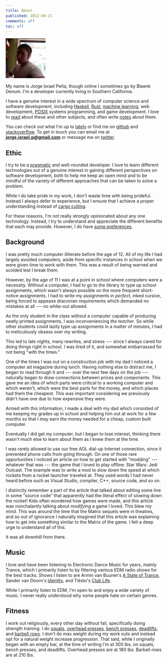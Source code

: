 ```yaml
---
title: About
published: 2012-09-21
comments: off
toc: off
---
```


<img src="/images/me.png" class="right" width="128" id="me">

My name is Jorge Israel Peña, though online I sometimes go by Blaenk Denum. I'm a developer currently living in Southern California.

I have a genuine interest in a wide spectrum of computer science and software development, including [Haskell], [Rust], [machine learning], web development, [POSIX] systems programming, and game development. I love to [read] about these and other subjects, and often write [notes] about them.

[Haskell]: http://en.wikipedia.org/wiki/Haskell_(programming_language)
[Rust]: http://en.wikipedia.org/wiki/Rust_(programming_language)
[machine learning]: http://en.wikipedia.org/wiki/Machine_learning
[POSIX]: http://en.wikipedia.org/wiki/POSIX
[Web Development]: http://en.wikipedia.org/wiki/Web_development

[read]: /reads/
[notes]: /notes/

You can check out what I'm up to [lately] or find me on [github] and [stackoverflow]. To get in touch you can email me at **jorge.israel.p@gmail.com** or message me on [twitter].

[lately]: /lately
[github]: http://github.com/blaenk
[stackoverflow]: http://stackoverflow.com/users/101090/jorge-israel-pena
[twitter]: https://twitter.com/blaenk

## Ethic

I try to be a [pragmatic] and well-rounded developer. I love to learn different technologies out of a genuine interest in gaining different perspectives on software development, both to help me keep an open mind and to be mindful of the variety of different approaches that can be taken to solve a problem.

[pragmatic]: http://en.wikipedia.org/wiki/The_Pragmatic_Programmer

While I do take pride in my work, I don't waste time with being prideful. Instead I always defer to experience, but I ensure that I achieve a proper understanding instead of [cargo culting].

[cargo culting]: http://en.wikipedia.org/wiki/Cargo_cult_programming

For these reasons, I'm not really strongly opinionated about any one technology. Instead, I try to understand and appreciate the different benefits that each may provide. However, I do have [some preferences].

[some preferences]: /uses-this

## Background

I was pretty much computer illiterate before the age of 12. All of my life I had largely avoided computers, aside from specific instances in school when we were given time to work with them. This was a result of being warned and scolded lest I break them.

However, by the age of 11 I was at a point in school where computers were a necessity. Without a computer, I had to go to the library to type up school assignments, which wasn't always possible on the more frequent short-notice assignments. I had to write my assignments in _perfect_, inked cursive, being forced to appease draconian requirements which demanded no mistakes at all --- no white-out allowed.

As the only student in the class without a computer capable of producing neatly printed assignments, I was inconveniencing _the teacher_. So while other students could lazily type up assignments in a matter of minutes, I had to meticulously obsess over my writing.

This led to late nights, many rewrites, and stress --- since I always cared for doing things right in school. I was tired of it, and somewhat embarrassed for not being "with the times."

One of the times I was out on a construction job with my dad I noticed a computer ad magazine during lunch. Having nothing else to distract me, I began to read through it and --- over the next few days on the job --- naturally began to draw connections between prices and components. This gave me an idea of which parts were critical to a working computer and which weren't, which were the best parts for the money, and which places had them the cheapest. This was important considering we previously didn't have one due to how expensive they were.

Armed with this information, I made a deal with my dad which consisted of me keeping my grades up in school and helping him out at work for a few months so that I may earn the money needed for a cheap, custom built computer.

Eventually I did get my computer, but I began to lose interest, thinking there wasn't much else to learn about them as I knew them at the time.

I was rarely allowed to use our free AOL dial-up Internet connection, since it prevented phone calls from going through. On one of those rare opportunities I noticed an article on how to get started with "modding" --- whatever that was --- the game that I loved to play offline: Star Wars: Jedi Outcast. The example was to write a mod to slow down the speed at which rockets from a rocket launcher traveled at. They used words I had never heard before such as Visual Studio, compiler, C++, source code, and so on.

I distinctly remember a part of the article that talked about editing some line in some "source code" that apparently had the literal effect of slowing down the rocket! Kids often wondered how games were made, and this article was nonchalantly talking about _modifying_ a game I loved. This blew my mind. This was around the time that the Matrix sequels were in theatres, and so out of ignorance I naturally imagined that this article was explaining how to get into something similar to the Matrix of the game. I felt a deep urge to understand all of this.

It was all downhill from there.

## Music

I love and have been listening to Electronic Dance Music for years, mainly Trance, which I primarily listen to by filtering various EDM radio shows for the best tracks. Shows I listen to are Armin van Buuren's [A State of Trance], Sander van Doorn's [Identity], and Tiësto's [Club Life].

[A State of Trance]: http://www.astateoftrance.com/
[Identity]: http://www.sandervandoorn.com/radio/
[Club Life]: http://www.tiesto.com/Tiesto-club-life-podcasts

While I primarily listen to EDM, I'm open to and enjoy a wide variety of music. I never really understood why some people hate on certain genres.

## Fitness

I work out religiously, every other day without fail, specifically doing strength training. I do [squats], [overhead presses], [bench presses], [deadlifts], and [barbell rows]. I don't do max weight during my work outs and instead opt for a natural weight increase progression. That said, while I originally began with an empty bar, at the time of writing I'm at 300 lbs. on squats, bench presses, and deadlifts. Overhead presses are at 180 lbs. Barbell rows are at 210 lbs.

[squats]: http://www.exrx.net/WeightExercises/Quadriceps/BBFullSquat.html
[overhead presses]: http://www.exrx.net/WeightExercises/DeltoidAnterior/BBMilitaryPress.html
[bench presses]: http://www.exrx.net/WeightExercises/PectoralSternal/BBBenchPress.html
[deadlifts]: http://www.exrx.net/WeightExercises/ErectorSpinae/BBDeadlift.html
[barbell rows]: http://www.exrx.net/WeightExercises/BackGeneral/BBBentOverRow.html
